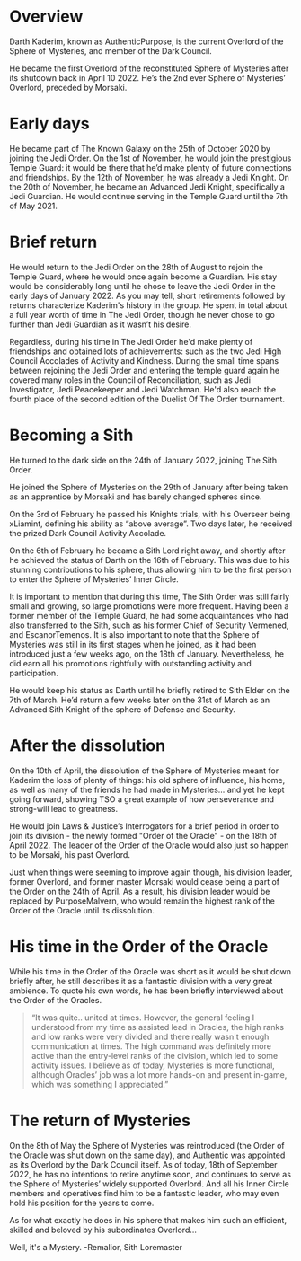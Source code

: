 # Overview

Darth Kaderim, known as AuthenticPurpose, is the current Overlord of the Sphere of Mysteries, and member of the Dark Council.

He became the first Overlord of the reconstituted Sphere of Mysteries after its shutdown back in April 10 2022.
He’s the 2nd ever Sphere of Mysteries’  Overlord, preceded by Morsaki.

# Early days

He became part of The Known Galaxy on the 25th of October 2020 by joining the Jedi Order.
On the 1st of November, he would join the prestigious Temple Guard: it would be there that he’d make plenty of future connections and friendships.
By the 12th of November, he was already a Jedi Knight.
On the 20th of November, he became an Advanced Jedi Knight, specifically a Jedi Guardian.
He would continue serving in the Temple Guard until the 7th of May 2021.

# Brief return

He would return to the Jedi Order on the 28th of August to rejoin the Temple Guard, where he would once again become a Guardian.
His stay would be considerably long until he chose to leave the Jedi Order in the early days of January 2022.
As you may tell, short retirements followed by returns characterize Kaderim's history in the group.
He spent in total about a full year worth of time in The Jedi Order, though he never chose to go further than Jedi Guardian as it wasn’t his desire.

Regardless, during his time in The Jedi Order he'd make plenty of friendships and obtained lots of achievements: such as the two Jedi High Council Accolades of Activity and Kindness.
During the small time spans between rejoining the Jedi Order and entering the temple guard again he covered many roles in the Council of Reconciliation, such as Jedi Investigator, Jedi Peacekeeper and Jedi Watchman.
He'd also reach the fourth place of the second edition of the Duelist Of The Order tournament.

# Becoming a Sith

He turned to the dark side on the 24th of January 2022, joining The Sith Order.

He joined the Sphere of Mysteries on the 29th of January after being taken as an apprentice by Morsaki and has barely changed spheres since.

On the 3rd of February he passed his Knights trials, with his Overseer being xLiamint, defining his ability as “above average”.
Two days later, he received the prized Dark Council Activity Accolade.

On the 6th of February he became a Sith Lord right away, and shortly after he achieved the status of Darth on the 16th of February.
This was due to his stunning contributions to his sphere, thus allowing him to be the first person to enter the Sphere of Mysteries’ Inner Circle.

It is important to mention that during this time, The Sith Order was still fairly small and growing, so large promotions were more frequent.
Having been a former member of the Temple Guard, he had some acquaintances who had also transferred to the Sith, such as his former Chief of Security Vermened, and EscanorTemenos.
It is also important to note that the Sphere of Mysteries was still in its first stages when he joined, as it had been introduced just a few weeks ago, on the 18th of January.
Nevertheless, he did earn all his promotions rightfully with outstanding activity and participation.

He would keep his status as Darth until he briefly retired to Sith Elder on the 7th of March.
He’d return a few weeks later on the 31st of March as an Advanced Sith Knight of the sphere of Defense and Security.

# After the dissolution

On the 10th of April, the dissolution of the Sphere of Mysteries meant for Kaderim the loss of plenty of things: his old sphere of influence, his home, as well as many of the friends he had made in Mysteries… and yet he kept going forward, showing TSO a great example of how perseverance and strong-will lead to greatness.

He would join Laws & Justice’s Interrogators for a brief period in order to join its division - the newly formed "Order of the Oracle" - on the 18th of April 2022.
The leader of the Order of the Oracle would also just so happen to be Morsaki, his past Overlord.

Just when things were seeming to improve again though, his division leader, former Overlord, and former master Morsaki would cease being a part of the Order on the 24th of April.
As a result, his division leader would be replaced by PurposeMalvern, who would remain the highest rank of the Order of the Oracle until its dissolution.

# His time in the Order of the Oracle

While his time in the Order of the Oracle was short as it would be shut down briefly after, he still describes it as a fantastic division with a very great ambience.
To quote his own words, he has been briefly interviewed about the Order of the Oracles.

> “It was quite..
> united at times.
> However, the general feeling I understood from my time as assisted lead in Oracles, the high ranks and low ranks were very divided and there really wasn't enough communication at times.
> The high command was definitely more active than the entry-level ranks of the division, which led to some activity issues.
> I believe as of today, Mysteries is more functional, although Oracles’ job was a lot more hands-on and present in-game, which was something I appreciated.”

# The return of Mysteries

On the 8th of May the Sphere of Mysteries was reintroduced (the Order of the Oracle was shut down on the same day), and Authentic was appointed as its Overlord by the Dark Council itself.
As of today, 18th of September 2022, he has no intentions to retire anytime soon, and continues to serve as the Sphere of Mysteries’ widely supported Overlord.
And all his Inner Circle members and operatives find him to be a fantastic leader, who may even hold his position for the years to come.

As for what exactly he does in his sphere that makes him such an efficient, skilled and beloved by his subordinates Overlord…

Well, it's a Mystery.
-Remalior, Sith Loremaster

